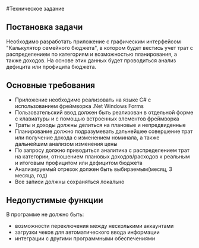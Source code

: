 #Техническое задание

## Постановка задачи
Необходимо разработать приложение с графическим интерфейсом "Калькулятор семейного бюджета", в котором будет вестись 
учет трат с распределением по категориям и возможностью планирования, а также доходов. На основе этих данных будет 
проводиться анализ дефицита или профицита бюджета.

## Основные требования
* Приложение необходимо реализовать на языке C# с использованием фреймворка .Net Windows Forms
* Пользовательский ввод должен быть реализован в отдельной форме с клавиатуры и с помощью встроенных элементов 
фреймворка
* Траты и доходы должны делиться на плановые и непредвиденные
* Планирование должно подразумевать дальнейшее совершение трат или получение дохода с изменением номинала, а также 
дальнейшим анализом изменения цены
* По запросу должно приводиться аналитика с распределением трат на категории, отношением плановых доходов/расходов к
реальным и итоговым профицитом или дефицитом бюджета
* Анализируемый отрезок должен быть выбираемым(месяц, 3 месяца, год)
* Все записи должны сохраняться локально

## Недопустимые функции
В программе не должно быть:
* возможности переключения между несколькими аккаунтами
* загрузки чеков для автоматического ввода информации
* интеграции с другими программными обеспечениями

